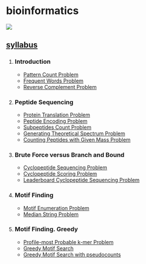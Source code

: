 # bioinformatics 
![](http://schoolleaver.nz/media/k2/items/cache/269b36e876e375e05083f78293992209_M.jpg)

## [syllabus](https://stepik.org/course/45305/syllabus)

1. ### Introduction

    - [Pattern Count Problem](1.Introduction/PatternCountProblem.py)
    - [Frequent Words Problem](1.Introduction/FrequentWordsProblem.py)
    - [Reverse Complement Problem](1.Introduction/ReverseComplementProblem.py)
2. ### Peptide Sequencing

    - [Protein Translation Problem](2.PeptideSequencing/ProteinTranslationProblem.py)
    - [Peptide Encoding Problem](2.PeptideSequencing/PeptideEncodingProblem.py)
    - [Subpeptides Count Problem](2.PeptideSequencing/SubpeptidesCountProblem.py)
    - [Generating Theoretical Spectrum Problem](2.PeptideSequencing/GeneratingTheoreticalSpectrumProblem.py)
    - [Counting Peptides with Given Mass Problem](2.PeptideSequencing/CountingPeptidesWithGivenMassProblem.py)
3. ### Brute Force versus Branch and Bound
  
    - [Cyclopeptide Sequencing Problem](./3.BruteForce/CyclopeptideSequencingProblem.py)
    - [Cyclopeptide Scoring Problem](./3.BruteForce/CyclopeptideScoringProblem.py)
    - [Leaderboard Cyclopeptide Sequencing Problem](./3.BruteForce/LeaderboardCyclopeptideSequencingProblem.py)
4. ### Motif Finding

    - [Motif Enumeration Problem](./4.Motif%20Finding/MotifEnumerationProblem.py)
    - [Median String Problem](./4.Motif%20Finding/MedianStringProblem.py)
5. ### Motif Finding. Greedy

    - [Profile-most Probable k-mer Problem](./5.Motif%20Finding.%20Greedy/Profile-mostProbable_k-merProblem.py) 
    - [Greedy Motif Search](./5.Motif%20Finding.%20Greedy/GreedyMotifSearch.py)
    - [Greedy Motif Search with pseudocounts](./5.Motif%20Finding.%20Greedy/GreedyMotifSearch_with_pseudocounts.py)


